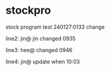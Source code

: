 # stockpro
stock program test
240127:0133 change

line2: jin@ jin changed 0935

line3: hee@ changed 0946

line4: jin@ update when 10:03